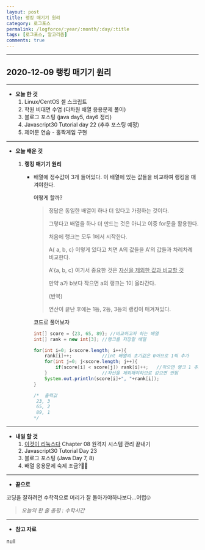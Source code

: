 ```yaml
---
layout: post
title: 랭킹 매기기 원리
category: 로그포스
permalink: /logforce/:year/:month/:day/:title
tags: [로그포스, 알고리즘]
comments: true
---
```


---

## 2020-12-09 랭킹 매기기 원리

---

* **오늘 한 것**
  1. Linux/CentOS 셸 스크립트 
  2. 학원 비대면 수업 (다차원 배열 응용문제 풀이)
  3. 블로그 포스팅 (java day5, day6 정리)
  4. Javascript30 Tutorial day 22 (추후 포스팅 예정)
  5. 제어문 연습 - 홀짝게임 구현

---

* **오늘 배운 것**  

  

  1. **랭킹 매기기 원리**

     * 배열에 정수값이 3개 들어있다. 이 배열에 있는 값들을 비교하여 랭킹을 매겨야한다.

       어떻게 할까?  

          

       > 정답은 동일한 배열이 하나 더 있다고 가정하는 것이다.
       >
       > 그렇다고 배열을 하나 더 만드는 것은 아니고 이중 for문을 활용한다.
       >
       > 처음에 랭크는 모두 1에서 시작한다.
       >
       > A{ a, b, c}  이렇게 있다고 치면 A의 값들을 A'의 값들과 차례차례 비교한다. 
       >
       > A'{a, b, c}  여기서 중요한 것은 <u>자신을 제외한 값과 비교할 것</u>
       >
       > 만약 a가 b보다 작으면 a의 랭크는 1이 올라간다.
       >
       > (반복)
       >
       > 연산이 끝난 후에는 1등, 2등, 3등의 랭킹이 매겨져있다.

       

       코드로 풀어보자

       ```java
       int[] score = {23, 65, 89}; //비교하고자 하는 배열
       int[] rank = new int[3]; //랭크를 저장할 배열
       
       for(int i=0; i<score.length; i++){
           rank[i]++;			//int 배열의 초기값은 0이므로 1씩 추가
           for(int j=0; j<score.length; j++){
               if(score[i] < score[j]) rank[i]++;	//작으면 랭크 1 추가
           }					//자신을 제외해야하므로 같으면 안됨
           System.out.println(score[i]+", "+rank[i]);
       }
       
       /*  출력값
       	23, 3
       	65, 2
       	89, 1
       */
       ```

       

---

* **내일 할 것**
  1. [이것이 리눅스다](https://book.naver.com/bookdb/book_detail.nhn?bid=16315003) Chapter 08 원격지 시스템 관리 끝내기
  2. Javascript30 Tutorial Day 23
  3. 블로그 포스팅 (Java Day 7, 8)
  4. 배열 응용문제 숙제 조금?🤦‍♂️

---

* **끝으로**

코딩을 잘하려면 수학적으로 머리가 잘 돌아가야하나보다...어렵🙄

> *오늘의 한 줄 총평 : 수학시간*

---

* **참고 자료**

null